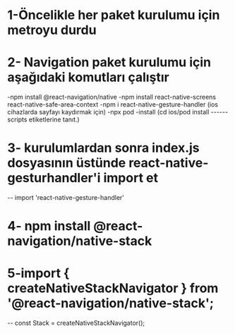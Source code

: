 # 1-Öncelikle her paket kurulumu için metroyu durdu

# 2- Navigation paket kurulumu için aşağıdaki komutları çalıştır

-npm install @react-navigation/native
-npm install react-native-screens react-native-safe-area-context
-npm i react-native-gesture-handler (ios cihazlarda sayfayı kaydırmak için)
-npx pod -install (cd ios/pod install ------scripts etiketlerine tanıt.)

# 3- kurulumlardan sonra index.js dosyasının üstünde react-native-gesturhandler'i import et

-- import 'react-native-gesture-handler'

# 4- npm install @react-navigation/native-stack

# 5-import { createNativeStackNavigator } from '@react-navigation/native-stack';

-- const Stack = createNativeStackNavigator();

